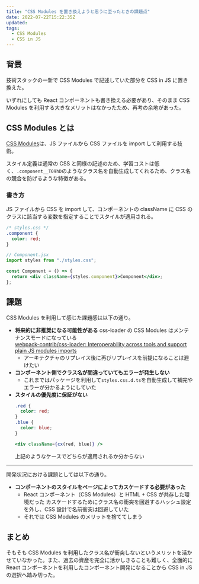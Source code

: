 ```yaml
---
title: "CSS Modules を置き換えようと思うに至ったときの課題点"
date: 2022-07-22T15:22:35Z
updated:
tags:
  - CSS Modules
  - CSS in JS
---
```


## 背景

技術スタックの一新で CSS Modules で記述していた部分を CSS in JS に置き換えた。

いずれにしても React コンポーネントも書き換える必要があり、そのまま CSS Modules を利用する大きなメリットはなかったため、再考の余地があった。

## CSS Modules とは

[CSS Modules](https://github.com/css-modules/css-modules)は、JS ファイルから CSS ファイルを import して利用する技術。

スタイル定義は通常の CSS と同様の記述のため、学習コストは低く、`.component__T09hD`のようなクラス名を自動生成してくれるため、クラス名の競合を防げるような特徴がある。

### 書き方

JS ファイルから CSS を import して、コンポーネントの className に CSS のクラスに該当する変数を指定することでスタイルが適用される。

```css
/* styles.css */
.component {
  color: red;
}
```

```jsx
// Component.jsx
import styles from "./styles.css";

const Component = () => {
  return <div className={styles.component}>Component</div>;
};
```

## 課題

CSS Modules を利用して感じた課題感は以下の通り。

- **将来的に非推奨になる可能性がある**
  css-loader の CSS Modules はメンテナンスモードになっている  
  [webpack-contrib/css-loader: Interoperability across tools and support plain JS modules imports](https://github.com/webpack-contrib/css-loader/issues/1050)
  - アーキテクチャのリプレイス後に再びリプレイスを前提になることは避けたい
- **コンポーネント側でクラス名が間違っていてもエラーが発生しない**
  - これまではパッケージを利用して`styles.css.d.ts`を自動生成して補完やエラーが分かるようにしていた
- **スタイルの優先度に保証がない**
  ```css
  .red {
    color: red;
  }
  .blue {
    color: blue;
  }
  ```
  ```jsx
  <div className={cx(red, blue)} />
  ```
  上記のようなケースでどちらが適用されるか分からない

---

開発状況における課題としては以下の通り。

- **コンポーネントのスタイルをページによってカスケードする必要があった**
  - React コンポーネント（CSS Modules）と HTML + CSS が共存した環境だった 
    カスケードするためにクラス名の衝突を回避するハッシュ設定を外し、CSS 設計で名前衝突は回避していた
  - それでは CSS Modules のメリットを捨ててしまう

## まとめ

そもそも CSS Modules を利用したクラス名が衝突しないというメリットを活かせていなかった。また、過去の資産を完全に活かしきることも難しく、全面的に React コンポーネントを利用したコンポーネント開発になることから CSS in JS の選択へ踏み切った。
